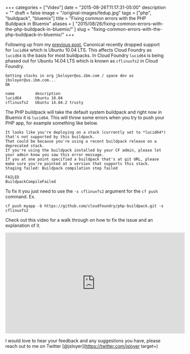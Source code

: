+++
categories = ["Video"]
date = "2015-08-26T11:17:31-05:00"
description = ""
draft = false
image = "/original-images/fedup.jpg"
tags = ["php", "buildpack", "bluemix"]
title = "Fixing common errors with the PHP Buildpack in Bluemix"
aliases = [
    "2015/08/26/fixing-common-errors-with-the-php-buildpack-in-bluemix/"
]
slug = "fixing-common-errors-with-the-php-buildpack-in-bluemix/"
+++

Following up from my [previous post](/post/cloud-foundry-php-buildpack-doesnt-support-lucid64/), Canonical recently dropped support for `lucid64` which is Ubuntu 10.04 LTS. This affects Cloud Foundry as `lucid64` is the basis for most buildpacks. In Cloud Foundry `lucid64` is being phased out for Ubuntu 14.04 LTS which is known as `cflinuxfs2` in Cloud Foundry.

```
Getting stacks in org jbsloyer@us.ibm.com / space dev as jbsloyer@us.ibm.com...
OK

name         description
lucid64      Ubuntu 10.04
cflinuxfs2   Ubuntu 14.04.2 trusty
```

The PHP buildpack will take the default system buildpack and right now in Bluemix it is `lucid64`. This will throw some errors when you try to push your PHP app, for example something like below.

```
It looks like you're deploying on a stack (currently set to *lucid64*) that's not supported by this buildpack.
That could be because you're using a recent buildpack release on a deprecated stack.
If you're using the buildpack installed by your CF admin, please let your admin know you saw this error message.
If you at one point specified a buildpack that's at git URL, please make sure you're pointed at a version that supports this stack.
Staging failed: Buildpack compilation step failed

FAILED
BuildpackCompileFailed
```



To fix it you just need to use the `-s cflinuxfs2` argument for the `cf push` command.
Ex.

```
cf push myapp -b https://github.com/cloudfoundry/php-buildpack.git -s cflinuxfs2
```


Check out this video for a walk through on how to fix the issue and an explanation of it.

<iframe width="560" height="315" src="https://www.youtube.com/embed/anJ1JUE1tgE" frameborder="0" allowfullscreen></iframe>

I would love to hear your feedback and any suggestions you have, please reach out to me on Twitter [@jsloyer](https://twitter.com/jsloyer target=)
